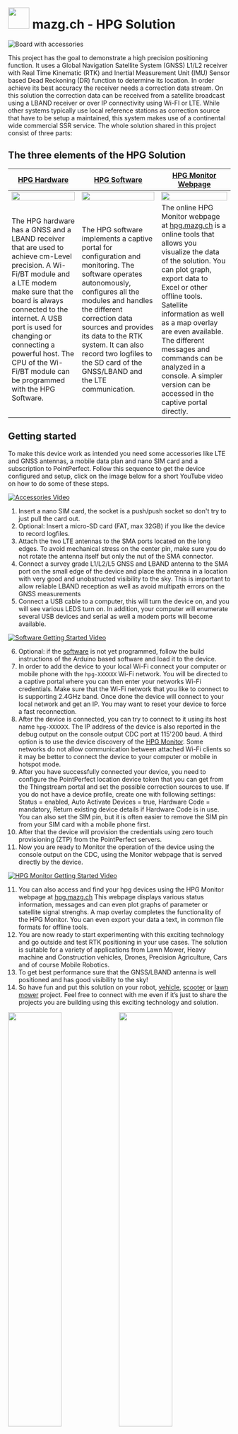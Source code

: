 # <img src="./monitor/img/favicon.svg" height="48" width="48"/> mazg.ch - HPG Solution

![Board with accessories](docu/Board_v09_onSchematic.png)

This project has the goal to demonstrate a high precision positioning function. It uses a Global Navigation Satellite System (GNSS) L1/L2 receiver with Real Time Kinematic (RTK) and Inertial Measurement Unit (IMU) Sensor based Dead Reckoning (DR) function to determine its location. In order achieve its best accuracy the receiver needs a correction data stream. On this solution the correction data can be received from a satellite broadcast using a LBAND receiver or over IP connectivity using Wi-FI or LTE. While other systems typically use local reference stations as correction source that have to be setup a maintained, this system makes use of a continental wide commercial SSR service. The whole solution shared in this project consist of three parts: 

## The three elements of the HPG Solution 

| [**HPG Hardware**](./hardware) | [**HPG Software**](./software) | [**HPG Monitor Webpage**](./monitor) |
|----------|----------|---------|
| <img width ="100%" src="docu/Board_v09_Angled.png"> | <img width ="100%" src="docu/Arduino_Software.png"> | <img width ="100%" src="docu/HPG_MonitorSmall.png"> |
| The HPG hardware has a GNSS and a LBAND receiver that are used to achieve cm-Level precision. A Wi-Fi/BT module and a LTE modem make sure that the board is always connected to the internet. A USB port is used for changing or connecting a powerful host. The CPU of the Wi-Fi/BT module can be programmed with the HPG Software. | The HPG software implements a captive portal for configuration and monitoring. The software operates autonomously, configures all the modules and handles the different correction data sources and provides its data to the RTK system. It can also record two logfiles to the SD card of the GNSS/LBAND and the LTE communication. | The online HPG Monitor webpage at [hpg.mazg.ch](http://hpg.mazg.ch) is a online tools that allows you visualize the data of the solution. You can plot graph, export data to Excel or other offline tools. Satellite information as well as a map overlay are even available. The different messages and commands can be analyzed in a console. A simpler version can be accessed in the captive portal directly. |  

## Getting started

To make this device work as intended you need some accessories like LTE and GNSS antennas, a mobile data plan and nano SIM card and a subscription to PointPerfect. Follow this sequence to get the device configured and setup, click on the image below for a short YouTube video on how to do some of these steps.

[![Accessories Video](docu/AccessoriesPlay.jpg)](https://youtu.be/jzHmvw_pzyI)

1. Insert a nano SIM card, the socket is a push/push socket so don't try to just pull the card out.
2. Optional: Insert a micro-SD card (FAT, max 32GB) if you like the device to record logfiles. 
3. Attach the two LTE antennas to the SMA ports located on the long edges. To avoid mechanical stress on the center pin, make sure you do not rotate the antenna itself but only the nut of the SMA connector. 
4. Connect a survey grade L1/L2/L5 GNSS and LBAND antenna to the SMA port on the small edge of the device and place the antenna in a location with very good and unobstructed visibility to the sky. This is important to allow reliable LBAND reception as well as avoid multipath errors on the GNSS measurements 
5. Connect a USB cable to a computer, this will turn the device on, and you will see various LEDS turn on. In addition, your computer will enumerate several USB devices and serial as well a modem ports will become available.  

[![Software Getting Started Video](docu/Arduino_SoftwarePlay.png)](https://youtu.be/k2dovptFn9o)

6. Optional: if the [software](./software) is not yet programmed, follow the build instructions of the Arduino based software and load it to the device. 
7. In order to add the device to your local Wi-Fi connect your computer or mobile phone with the `hpg-XXXXXX` Wi-Fi network. You will be directed to a captive portal where you can then enter your networks Wi-Fi credentials. Make sure that the Wi-Fi network that you like to connect to is supporting 2.4GHz band. Once done the device will connect to your local network and get an IP. You may want to reset your device to force a fast reconnection.
8. After the device is connected, you can try to connect to it using its host name `hpg-XXXXXX`. The IP address of the device is also reported in the debug output on the console output CDC port at 115'200 baud. A third option is to use the device discovery of the [HPG Monitor](http://hpg.mazg.ch). Some networks do not allow communication between attached Wi-Fi clients so it may be better to connect the device to your computer or mobile in hotspot mode. 
9. After you have successfully connected your device, you need to configure the PointPerfect location device token that you can get from the Thingstream portal and set the possible correction sources to use. If you do not have a device profile, create one with following settings: Status = enabled, Auto Activate Devices = true, Hardware Code = mandatory, Return existing device details if Hardware Code is in use. You can also set the SIM pin, but it is often easier to remove the SIM pin from your SIM card with a mobile phone first. 
10. After that the device will provision the credentials using zero touch provisioning (ZTP) from the PointPerfect servers.
11. Now you are ready to Monitor the operation of the device using the console output on the CDC, using the Monitor webpage that is served directly by the device.

[![HPG Monitor Getting Started Video](docu/HPG_MonitorSmallPlay.png)](https://youtu.be/LLKUxa8krcs)
  
11. You can also access and find your hpg devices using the HPG Monitor webpage at [hpg.mazg.ch](http://hpg.mazg.ch) This webpage displays various status information, messages and can even plot graphs of parameter or satellite signal strenghs. A map overlay completes the functionality of the HPG Monitor. You can even export your data a text, in common file formats for offline tools.
12. You are now ready to start experimenting with this exciting technology and go outside and test RTK positioning in your use cases. The solution is suitable for a variety of applications from Lawn Mower, Heavy machine and Construction vehicles, Drones, Precision Agriculture, Cars and of course Mobile Robotics. 
13. To get best performance sure that the GNSS/LBAND antenna is well positioned and has good visibility to the sky!
14. So have fun and put this solution on your robot, [vehicle](docu/Vehicle.md), [scooter](docu/Scooter.md) or [lawn mower](docu/Mower.md) project. Feel free to connect with me even if it’s just to share the projects you are building using this exciting technology and solution.

<img width ="49%" src="docu/Scooter.jpg"> <img width ="49%" src="docu/Mower.jpg"> 

## Quick Reference Card

<img width ="100%" src="docu/Board_v09_Pinout.png">

## An all [u-blox](https://www.u-blox.com) solution

This solution is an attempt to design a 'full u-blox solution' using various products In particular the solution implements following hardware and services:

| u-blox Product / Service | Description |
|:--------------:|-----------------------|
| [NINA-W106](https://www.u-blox.com/en/product/nina-w10-series-open-cpu) | An ESP32 based WIFI and BT module with Open CPU that will host the application.     | 
| [LARA-R6001D](https://www.u-blox.com/en/product/lara-r6-series) | A LTE Cat 1 cellular modem with 2G / 3G fallback. |
| [ZED-F9R](https://www.u-blox.com/en/product/zed-f9r-module) | A GNSS Module with RTK, DR and L1/L2 multiband capability. |
| [NEO-D9S](https://www.u-blox.com/en/product/neo-d9s-series) | A LBAND receiver to get PointPerfect correction service. | 
| [ANN-MB](https://www.u-blox.com/en/product/ann-mb-series) | L1/L2 multi-band, high precision GNSS antenna (LBAND is not offically supported, it may work but there is a slight degradation depending on the frequency) | 
| [PointPerfect](https://www.u-blox.com/en/product/pointperfect) | A continental wide SSR correction service with coverage in Europe and North America. |
| [AssistNow](https://www.u-blox.com/en/product/assistnow) | A assisted GNSS services that allows to speed up the system start. |

The hardware allows different SKUs and can be assembled with alternative modules with compatible form-factors such as [SARA-R510S](https://www.u-blox.com/en/product/sara-r5-series), [LENA-R8001](https://www.u-blox.com/en/product/lena-r8-series), [ZED-F9P](https://www.u-blox.com/en/product/zed-f9p-module) or [NEO-D9C](https://www.u-blox.com/en/product/neo-d9c-series).

## Availability

As this is a private project, availability of real prototypes and hardware is pretty much limited to friends and colleagues. I am sharing here my work with the open source community with the goal that others can learn from it and collaborate. If you like to have a discussion or business interesst you can contact me with a DM.

<img width ="49%" src="docu/Boards_v09.jpg"> <img width ="49%" src="docu/Boards2_v09.jpg">


